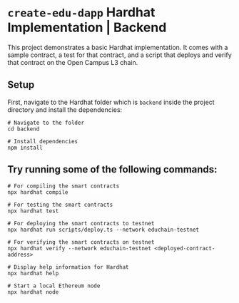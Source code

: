 # `create-edu-dapp` Hardhat Implementation | Backend

This project demonstrates a basic Hardhat implementation. It comes with a sample contract, a test for that contract, and a script that deploys and verify that contract on the Open Campus L3 chain.

## Setup

First, navigate to the Hardhat folder which is `backend` inside the project directory and install the dependencies:

```shell
# Navigate to the folder
cd backend

# Install dependencies
npm install
```

## Try running some of the following commands:

```shell
# For compiling the smart contracts
npx hardhat compile

# For testing the smart contracts
npx hardhat test

# For deploying the smart contracts to testnet
npx hardhat run scripts/deploy.ts --network educhain-testnet

# For verifying the smart contracts on testnet
npx hardhat verify --network educhain-testnet <deployed-contract-address>

# Display help information for Hardhat
npx hardhat help

# Start a local Ethereum node
npx hardhat node
```
